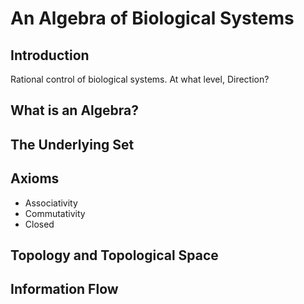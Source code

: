 # An Algebra of Biological Systems

## Introduction

Rational control of biological systems.
At what level, Direction?

## What is an Algebra?

## The Underlying Set

## Axioms

- Associativity
- Commutativity
- Closed

## Topology and Topological Space

## Information Flow

